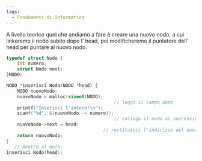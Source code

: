 ```yaml
---
tags:
  - Fondamenti_di_Informatica
---
```

A livello teorico quel che andiamo a fare è creare una nuovo nodo, a cui linkeremo il nodo subito dopo l’ head, poi modificheremo il puntatore dell’ head per puntare al nuovo nodo.

```C
typedef struct Nodo {
	int numero;
	struct Nodo next;
}NODO;

NODO *inserisci Nodo(NODO *head) {
	NODO nuovoNodo;
	nuovoNodo = malloc(sizeof(NODO);
										// leggi il campo dati
	printf("Inserisci l'intero!\n");
	scanf("%d", &(nuovoNodo -> numero));
										// collega il nodo al successivo
	nuovoNodo->next = head;
									// restituisci l'indirizzo del nuovo primo elemento
	return nuovoNodo;
}
   // Dentro al main:
inserisci Nodo(head);
```
